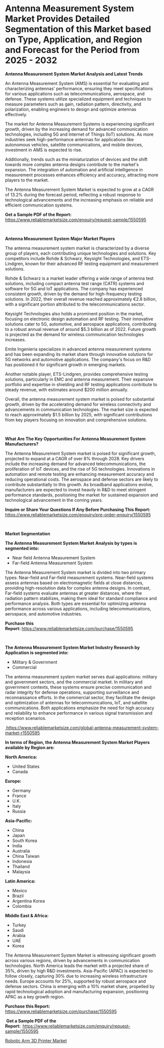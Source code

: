 <p><h1>Antenna Measurement System Market Provides Detailed Segmentation of this Market based on Type, Application, and Region and Forecast for the Period from 2025 - 2032</h1></p><p><strong>Antenna Measurement System Market Analysis and Latest Trends</strong></p>
<p><p>An Antenna Measurement System (AMS) is essential for evaluating and characterizing antennas' performance, ensuring they meet specifications for various applications such as telecommunications, aerospace, and defense. These systems utilize specialized equipment and techniques to measure parameters such as gain, radiation pattern, directivity, and polarization, enabling engineers to design and optimize antennas effectively.</p><p>The market for Antenna Measurement Systems is experiencing significant growth, driven by the increasing demand for advanced communication technologies, including 5G and Internet of Things (IoT) solutions. As more industries seek high-performance antennas for applications like autonomous vehicles, satellite communications, and mobile devices, investment in AMS is expected to rise.</p><p>Additionally, trends such as the miniaturization of devices and the shift towards more complex antenna designs contribute to the market's expansion. The integration of automation and artificial intelligence in measurement processes enhances efficiency and accuracy, attracting more players to the market.</p><p>The Antenna Measurement System Market is expected to grow at a CAGR of 13.2% during the forecast period, reflecting a robust response to technological advancements and the increasing emphasis on reliable and efficient communication systems.</p></p>
<p><strong>Get a Sample PDF of the Report:&nbsp;</strong> <a href="https://www.reliablemarketsize.com/enquiry/request-sample/1550595?utm_campaign=2295&utm_medium=2&utm_source=Github&utm_content=ia&utm_term=16022025&utm_id=antenna-measurement-system">https://www.reliablemarketsize.com/enquiry/request-sample/1550595</a></p>
<p>&nbsp;</p>
<p><strong>Antenna Measurement System Major Market Players</strong></p>
<p><p>The antenna measurement system market is characterized by a diverse group of players, each contributing unique technologies and solutions. Key competitors include Rohde & Schwarz, Keysight Technologies, and ETS-Lindgren, known for their advanced RF testing equipment and measurement solutions. </p><p>Rohde & Schwarz is a market leader offering a wide range of antenna test solutions, including compact antenna test range (CATR) systems and software for 5G and IoT applications. The company has experienced consistent growth, driven by the demand for high-frequency testing solutions. In 2022, their overall revenue reached approximately €2.8 billion, with a significant portion attributed to the telecommunications sector.</p><p>Keysight Technologies also holds a prominent position in the market, focusing on electronic design automation and RF testing. Their innovative solutions cater to 5G, automotive, and aerospace applications, contributing to a robust annual revenue of around $5.3 billion as of 2022. Future growth is projected as the demand for wireless communication technologies increases.</p><p>Emite Ingenieria specializes in advanced antenna measurement systems and has been expanding its market share through innovative solutions for 5G networks and automotive applications. The company's focus on R&D has positioned it for significant growth in emerging markets.</p><p>Another notable player, ETS-Lindgren, provides comprehensive testing solutions, particularly in EMC and antenna measurement. Their expansive portfolio and expertise in shielding and RF testing applications contribute to steady revenue, with estimates around $200 million annually.</p><p>Overall, the antenna measurement system market is poised for substantial growth, driven by the accelerating demand for wireless connectivity and advancements in communication technologies. The market size is expected to reach approximately $1.5 billion by 2025, with significant contributions from key players focusing on innovation and comprehensive solutions.</p></p>
<p>&nbsp;</p>
<p><strong>What Are The Key Opportunities For Antenna Measurement System Manufacturers?</strong></p>
<p><p>The Antenna Measurement System market is poised for significant growth, projected to expand at a CAGR of over 8% through 2028. Key drivers include the increasing demand for advanced telecommunications, the proliferation of IoT devices, and the rise of 5G technologies. Innovations in automation and remote testing are enhancing measurement accuracy and reducing operational costs. The aerospace and defense sectors are likely to contribute substantially to this growth. As broadband applications evolve, manufacturers are expected to invest heavily in R&D to meet stringent performance standards, positioning the market for sustained expansion and technological advancement in the coming years.</p></p>
<p><strong>Inquire or Share Your Questions If Any Before Purchasing This Report:</strong> <a href="https://www.reliablemarketsize.com/enquiry/pre-order-enquiry/1550595?utm_campaign=2295&utm_medium=2&utm_source=Github&utm_content=ia&utm_term=16022025&utm_id=antenna-measurement-system">https://www.reliablemarketsize.com/enquiry/pre-order-enquiry/1550595</a></p>
<p>&nbsp;</p>
<p><strong>Market Segmentation</strong></p>
<p><strong>The Antenna Measurement System Market Analysis by types is segmented into:</strong></p>
<p><ul><li>Near field Antenna Measurement System</li><li>Far-field Antenna Measurement System</li></ul></p>
<p><p>The Antenna Measurement System market is divided into two primary types: Near-field and Far-field measurement systems. Near-field systems assess antennas based on electromagnetic fields at close distances, providing high-resolution data for complex antenna designs. In contrast, Far-field systems evaluate antennas at greater distances, where the radiation pattern stabilizes, making them ideal for standard compliance and performance analysis. Both types are essential for optimizing antenna performance across various applications, including telecommunications, aerospace, and automotive industries.</p></p>
<p><strong>Purchase this Report:&nbsp;</strong><a href="https://www.reliablemarketsize.com/purchase/1550595?utm_campaign=2295&utm_medium=2&utm_source=Github&utm_content=ia&utm_term=16022025&utm_id=antenna-measurement-system">https://www.reliablemarketsize.com/purchase/1550595</a></p>
<p>&nbsp;</p>
<p><strong>The Antenna Measurement System Market Industry Research by Application is segmented into:</strong></p>
<p><ul><li>Military & Government</li><li>Commercial</li></ul></p>
<p><p>The antenna measurement system market serves dual applications: military and government sectors, and the commercial market. In military and government contexts, these systems ensure precise communication and radar integrity for defense operations, supporting surveillance and reconnaissance efforts. In the commercial sector, they facilitate the design and optimization of antennas for telecommunications, IoT, and satellite communications. Both applications emphasize the need for high accuracy and reliability to enhance performance in various signal transmission and reception scenarios.</p></p>
<p><a href="https://www.reliablemarketsize.com/global-antenna-measurement-system-market-r1550595?utm_campaign=2295&utm_medium=2&utm_source=Github&utm_content=ia&utm_term=16022025&utm_id=antenna-measurement-system">&nbsp;https://www.reliablemarketsize.com/global-antenna-measurement-system-market-r1550595</a></p>
<p><strong>In terms of Region, the Antenna Measurement System Market Players available by Region are:</strong></p>
<p>
    <p> <strong> North America: </strong>
        <ul>
            <li>United States</li>
            <li>Canada</li>
        </ul>
        </p> 
    <p> <strong> Europe: </strong>
        <ul>
            <li>Germany</li>
            <li>France</li>
            <li>U.K.</li>
            <li>Italy</li>
            <li>Russia</li>
        </ul>
        </p> 
    <p> <strong> Asia-Pacific: </strong>
        <ul>
            <li>China</li>
            <li>Japan</li>
            <li>South Korea</li>
            <li>India</li>
            <li>Australia</li>
            <li>China Taiwan</li>
            <li>Indonesia</li>
            <li>Thailand</li>
            <li>Malaysia</li>
        </ul>
        </p> 
    <p> <strong> Latin America: </strong>
        <ul>
            <li>Mexico</li>
            <li>Brazil</li>
            <li>Argentina Korea</li>
            <li>Colombia</li>
        </ul>
        </p> 
    <p> <strong> Middle East & Africa: </strong>
        <ul>
            <li>Turkey</li>
            <li>Saudi</li>
            <li>Arabia</li>
            <li>UAE</li>
            <li>Korea</li>
        </ul>
    </p>
    </p>
<p><p>The Antenna Measurement System Market is witnessing significant growth across various regions, driven by advancements in communication technologies. North America leads the market with a projected share of 35%, driven by high R&D investments. Asia-Pacific (APAC) is expected to follow closely, capturing 30% due to increasing wireless infrastructure needs. Europe accounts for 25%, supported by robust aerospace and defense sectors. China is emerging with a 10% market share, propelled by rapid technological adoption and manufacturing expansion, positioning APAC as a key growth region.</p></p>
<p><strong>Purchase this Report: </strong><a href="https://www.reliablemarketsize.com/purchase/1550595?utm_campaign=2295&utm_medium=2&utm_source=Github&utm_content=ia&utm_term=16022025&utm_id=antenna-measurement-system">https://www.reliablemarketsize.com/purchase/1550595</a></p>
<p>&nbsp;<strong>Get a Sample PDF of the Report:&nbsp;&nbsp;</strong><a href="https://www.reliablemarketsize.com/enquiry/request-sample/1550595?utm_campaign=2295&utm_medium=2&utm_source=Github&utm_content=ia&utm_term=16022025&utm_id=antenna-measurement-system">https://www.reliablemarketsize.com/enquiry/request-sample/1550595</a></p>
<p><strong></strong></p>
<p><p><a href="https://github.com/arvelm4nthig/Market-Research-Report-List-1/blob/main/robotic-arm-3d-printer-market.md?utm_campaign=2295&utm_medium=2&utm_source=Github&utm_content=ia&utm_term=16022025&utm_id=antenna-measurement-system">Robotic Arm 3D Printer Market</a></p></p>